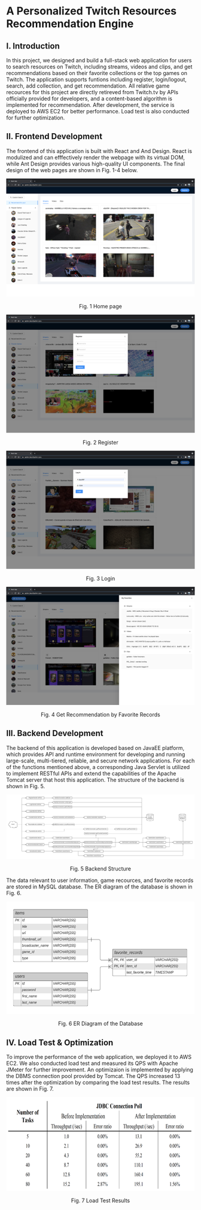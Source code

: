 # A Personalized Twitch Resources Recommendation Engine

## I. Introduction
<p justify-content="space-between">In this project, we designed and build a full-stack web application for users to search resources on Twitch, including streams, videos and clips, and get recommendations based on their favorite collections or the top games on Twitch. The application supports funtions including register, login/logout, search, add collection, and get recommendation. All relative game recources for this project are directly retireved from Twitch.tv by APIs officially provided for developers, and a content-based algorithm is implemented for recommendation. After development, the service is deployed to AWS EC2 for better performance. Load test is also conducted for further optimization.</p>

## II. Frontend Development
<p justify-content="space-between">The frontend of this application is built with React and And Design. React is modulized and can efffectively render the webpage with its virtual DOM, while Ant Design provides various high-quality UI components. The final design of the web pages are shown in Fig. 1-4 below.</p>

<div align="center"><img src="https://github.com/Jiayuli-CU/TwitchPlus/blob/main/Pics/homepage.png"></div>
<p align="center">Fig. 1 Home page</p>

<div align="center"><img src="https://github.com/Jiayuli-CU/TwitchPlus/blob/main/Pics/register.png"></div>
<p align="center">Fig. 2 Register</p>

<div align="center"><img src="https://github.com/Jiayuli-CU/TwitchPlus/blob/main/Pics/login.png"></div>
<p align="center">Fig. 3 Login</p>

<div align="center"><img src="https://github.com/Jiayuli-CU/TwitchPlus/blob/main/Pics/recommendation.png"></div>
<p align="center">Fig. 4 Get Recommendation by Favorite Records</p>

## III. Backend Development
<p justify-content="space-between">The backend of this application is developed based on JavaEE platform, which provides API and runtime environment for developing and running large-scale, multi-tiered, reliable, and secure network applications. For each of the functions mentioned above, a corresponding Java Servlet is utilized to implement RESTful APIs and extend the capabilities of the Apache Tomcat server that host this application. The structure of the backend is shown in Fig. 5.</p>

<div align="center"><img src="https://github.com/Jiayuli-CU/TwitchPlus/blob/main/Pics/backendStructure.png"></div>
<p align="center">Fig. 5 Backend Structure</p>

<p justify-content="space-between">The data relevant to user information, game recources, and favorite records are stored in MySQL database. The ER diagram of the database is shown in Fig. 6.</p>

<div align="center"><img height="300" width="600" src="https://github.com/Jiayuli-CU/TwitchPlus/blob/main/Pics/SQL.jpeg"></div>
<p align="center">Fig. 6 ER Diagram of the Database</p>

## IV. Load Test & Optimization
<p justify-content="space-between">To improve the performance of the web application, we deployed it to AWS EC2. We also conducted load test and measured its QPS with Apache JMeter for further improvement. An optimizaion is implemented by applying the DBMS connection pool provided by Tomcat. The QPS increased 13 times after the optimization by comparing the load test results. The results are shown in Fig. 7. </p>

<div align="center"><img height="250" width="625" src="https://github.com/Jiayuli-CU/TwitchPlus/blob/main/Pics/loadTest.png"></div>
<p align="center">Fig. 7 Load Test Results</p>

